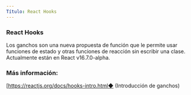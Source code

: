 ```yaml
---
Título: React Hooks
---
```

### React Hooks

Los ganchos son una nueva propuesta de función que le permite usar funciones de estado y otras funciones de reacción sin escribir una clase. Actualmente están en React v16.7.0-alpha.


### Más información:

[https://reactjs.org/docs/hooks-intro.html◆ (Introducción de ganchos)
